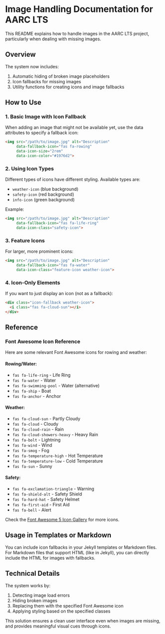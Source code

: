 # Image Handling Documentation for AARC LTS

This README explains how to handle images in the AARC LTS project, particularly when dealing with missing images.

## Overview

The system now includes:
1. Automatic hiding of broken image placeholders
2. Icon fallbacks for missing images
3. Utility functions for creating icons and image fallbacks

## How to Use

### 1. Basic Image with Icon Fallback

When adding an image that might not be available yet, use the data attributes to specify a fallback icon:

```html
<img src="/path/to/image.jpg" alt="Description" 
     data-fallback-icon="fas fa-rowing" 
     data-icon-size="2rem"
     data-icon-color="#1976d2">
```

### 2. Using Icon Types

Different types of icons have different styling. Available types are:
- `weather-icon` (blue background)
- `safety-icon` (red background)
- `info-icon` (green background)

Example:
```html
<img src="/path/to/image.jpg" alt="Description" 
     data-fallback-icon="fas fa-life-ring" 
     data-icon-class="safety-icon">
```

### 3. Feature Icons

For larger, more prominent icons:

```html
<img src="/path/to/image.jpg" alt="Description" 
     data-fallback-icon="fas fa-water" 
     data-icon-class="feature-icon weather-icon">
```

### 4. Icon-Only Elements

If you want to just display an icon (not as a fallback):

```html
<div class="icon-fallback weather-icon">
  <i class="fas fa-cloud-sun"></i>
</div>
```

## Reference

### Font Awesome Icon Reference

Here are some relevant Font Awesome icons for rowing and weather:

#### Rowing/Water:
- `fas fa-life-ring` - Life Ring
- `fas fa-water` - Water
- `fas fa-swimming-pool` - Water (alternative)
- `fas fa-ship` - Boat
- `fas fa-anchor` - Anchor

#### Weather:
- `fas fa-cloud-sun` - Partly Cloudy
- `fas fa-cloud` - Cloudy
- `fas fa-cloud-rain` - Rain
- `fas fa-cloud-showers-heavy` - Heavy Rain
- `fas fa-bolt` - Lightning
- `fas fa-wind` - Wind
- `fas fa-smog` - Fog
- `fas fa-temperature-high` - Hot Temperature
- `fas fa-temperature-low` - Cold Temperature
- `fas fa-sun` - Sunny

#### Safety:
- `fas fa-exclamation-triangle` - Warning
- `fas fa-shield-alt` - Safety Shield
- `fas fa-hard-hat` - Safety Helmet
- `fas fa-first-aid` - First Aid
- `fas fa-bell` - Alert

Check the [Font Awesome 5 Icon Gallery](https://fontawesome.com/v5/search) for more icons.

## Usage in Templates or Markdown

You can include icon fallbacks in your Jekyll templates or Markdown files. For Markdown files that support HTML (like in Jekyll), you can directly include the HTML for images with fallbacks.

## Technical Details

The system works by:
1. Detecting image load errors
2. Hiding broken images
3. Replacing them with the specified Font Awesome icon
4. Applying styling based on the specified classes

This solution ensures a clean user interface even when images are missing, and provides meaningful visual cues through icons.
